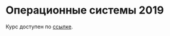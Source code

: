 # Операционные системы 2019

Курс доступен по [ссылке](https://github.com/IpovsOperatingSystems/os_lab_2019).
